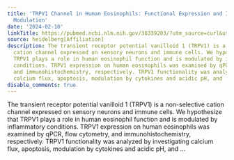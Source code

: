```yaml
---
title: 'TRPV1 Channel in Human Eosinophils: Functional Expression and Inflammatory
  Modulation'
date: '2024-02-10'
linkTitle: https://pubmed.ncbi.nlm.nih.gov/38339203/?utm_source=curl&utm_medium=rss&utm_campaign=pubmed-2&utm_content=1FakS-2QOkCT8HsMOQP1bCRQ4YzyumYOmxmF0moLsQ3dFB1E9V&fc=20220326224207&ff=20240210170637&v=2.18.0
source: heidelberg[Affiliation]
description: The transient receptor potential vanilloid 1 (TRPV1) is a non-selective
  cation channel expressed on sensory neurons and immune cells. We hypothesize that
  TRPV1 plays a role in human eosinophil function and is modulated by inflammatory
  conditions. TRPV1 expression on human eosinophils was examined by qPCR, flow cytometry,
  and immunohistochemistry, respectively. TRPV1 functionality was analyzed by investigating
  calcium flux, apoptosis, modulation by cytokines and acidic pH, and ...
disable_comments: true
---
```

The transient receptor potential vanilloid 1 (TRPV1) is a non-selective cation channel expressed on sensory neurons and immune cells. We hypothesize that TRPV1 plays a role in human eosinophil function and is modulated by inflammatory conditions. TRPV1 expression on human eosinophils was examined by qPCR, flow cytometry, and immunohistochemistry, respectively. TRPV1 functionality was analyzed by investigating calcium flux, apoptosis, modulation by cytokines and acidic pH, and ...